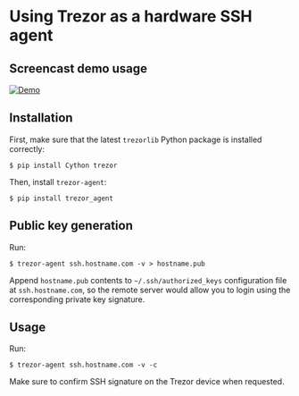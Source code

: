 # Using Trezor as a hardware SSH agent

## Screencast demo usage

[![Demo](https://asciinema.org/a/22959.png)](https://asciinema.org/a/22959)

## Installation

First, make sure that the latest `trezorlib` Python package
is installed correctly:

	$ pip install Cython trezor

Then, install `trezor-agent`:

	$ pip install trezor_agent

## Public key generation

Run:

	$ trezor-agent ssh.hostname.com -v > hostname.pub

Append `hostname.pub` contents to `~/.ssh/authorized_keys`
configuration file at `ssh.hostname.com`, so the remote server
would allow you to login using the corresponding private key signature.

## Usage

Run:

	$ trezor-agent ssh.hostname.com -v -c

Make sure to confirm SSH signature on the Trezor device when requested.
